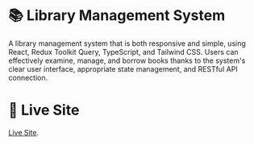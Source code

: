 # 📚 Library Management System

A library management system that is both responsive and simple, using React, Redux Toolkit Query, TypeScript, and Tailwind CSS.  Users can effectively examine, manage, and borrow books thanks to the system's clear user interface, appropriate state management, and RESTful API connection.

# 🚀 Live Site
 [Live Site](#https://librarymanagement-jade.vercel.app).
